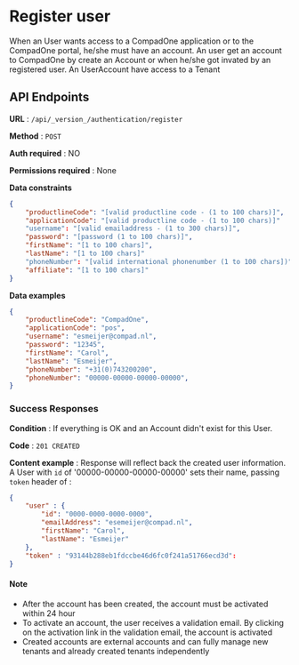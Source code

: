 # Register user
When an User wants access to a CompadOne application or to the CompadOne portal, he/she must have an account. An user get an account to CompadOne by create an Account or when he/she got invated by an registered user. An UserAccount have access to a Tenant


## API Endpoints

**URL** : `/api/_version_/authentication/register`

**Method** : `POST`

**Auth required** : NO

**Permissions required** : None

**Data constraints**

```json
{
    "productlineCode": "[valid productline code - (1 to 100 chars)]",
    "applicationCode": "[valid productline code - (1 to 100 chars)]"
    "username": "[valid emailaddress - (1 to 300 chars)]",
    "password": "[password (1 to 100 chars)]",
    "firstName": "[1 to 100 chars]",
    "lastName": "[1 to 100 chars]"
    "phoneNumber": "[valid international phonenumber (1 to 100 chars])",
    "affiliate": "[1 to 100 chars]"
}
```



**Data examples**

```json
{
    "productlineCode": "CompadOne",
    "applicationCode": "pos",
    "username": "esmeijer@compad.nl",
    "password": "12345",
    "firstName": "Carol",
    "lastName": "Esmeijer",
    "phoneNumber": "+31(0)743200200",
    "phoneNumber": "00000-00000-00000-00000",
}
```

### Success Responses

**Condition** :  If everything is OK and an Account didn't exist for this User.

**Code** : `201 CREATED`

**Content example** : Response will reflect back the created user information. A
User with `id` of '00000-00000-00000-00000' sets their name, passing `token` header of :

```json
{
    "user" : {
        "id": "0000-0000-0000-0000",
        "emailAddress": "esemeijer@compad.nl",
        "firstName": "Carol",
        "lastName": "Esmeijer"        
    },
    "token" : "93144b288eb1fdccbe46d6fc0f241a51766ecd3d":
}
```
#### Note

* After the account has been created, the account must be activated within 24 hour
* To activate an account, the user receives a validation email. By clicking on the activation link in the validation email, the account is activated
* Created accounts are external accounts and can fully manage new tenants and already created tenants independently

  
